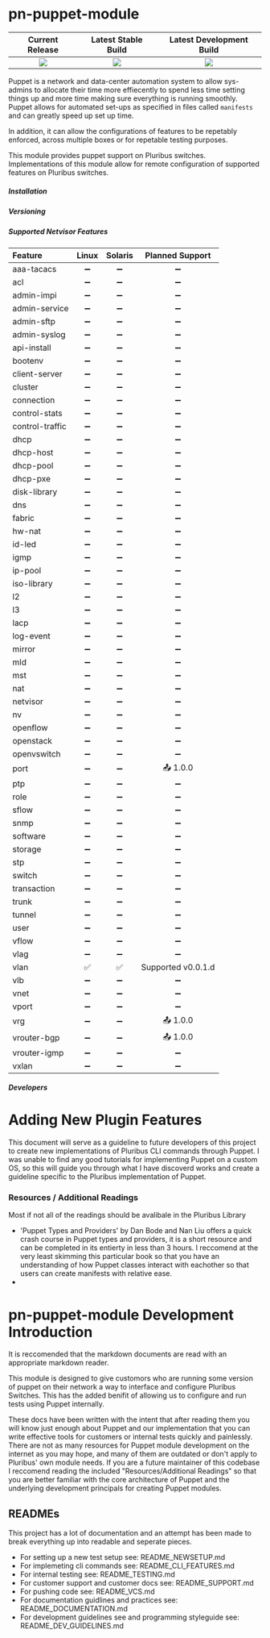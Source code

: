 # pn-puppet-module

| Current Release | Latest Stable Build | Latest Development Build |
|:---------------:|:-------------------:|:------------------------:|
|![](https://img.shields.io/badge/forge-na-red.svg) | ![](https://img.shields.io/badge/stable-na-red.svg) | ![](https://img.shields.io/badge/dev-na-red.svg) |

Puppet is a network and data-center automation system to allow sys-admins to allocate their time more effiecently to spend less time setting things up and more time making sure everything is running smoothly. Puppet allows for automated set-ups as specified in files called `manifests` and can greatly speed up set up time.

In addition, it can allow the configurations of features to be repetably enforced, across multiple boxes or for repetable testing purposes.

This module provides puppet support on Pluribus switches. Implementations of this module allow for remote configuration of supported features on Pluribus switches.

##### Installation

##### Versioning

##### Supported Netvisor Features
| Feature        | Linux            | Solaris          | Planned Support                   |
|:---------------|:----------------:|:----------------:|:---------------------------------:|
|aaa-tacacs      |:heavy_minus_sign:|:heavy_minus_sign:|:heavy_minus_sign:                 |
|acl             |:heavy_minus_sign:|:heavy_minus_sign:|:heavy_minus_sign:                 |
|admin-impi      |:heavy_minus_sign:|:heavy_minus_sign:|:heavy_minus_sign:                 |
|admin-service   |:heavy_minus_sign:|:heavy_minus_sign:|:heavy_minus_sign:                 |
|admin-sftp      |:heavy_minus_sign:|:heavy_minus_sign:|:heavy_minus_sign:                 |
|admin-syslog    |:heavy_minus_sign:|:heavy_minus_sign:|:heavy_minus_sign:                 |
|api-install     |:heavy_minus_sign:|:heavy_minus_sign:|:heavy_minus_sign:                 |
|bootenv         |:heavy_minus_sign:|:heavy_minus_sign:|:heavy_minus_sign:                 |
|client-server   |:heavy_minus_sign:|:heavy_minus_sign:|:heavy_minus_sign:                 |
|cluster         |:heavy_minus_sign:|:heavy_minus_sign:|:heavy_minus_sign:                 |
|connection      |:heavy_minus_sign:|:heavy_minus_sign:|:heavy_minus_sign:                 |
|control-stats   |:heavy_minus_sign:|:heavy_minus_sign:|:heavy_minus_sign:                 |
|control-traffic |:heavy_minus_sign:|:heavy_minus_sign:|:heavy_minus_sign:                 |
|dhcp            |:heavy_minus_sign:|:heavy_minus_sign:|:heavy_minus_sign:                 |
|dhcp-host       |:heavy_minus_sign:|:heavy_minus_sign:|:heavy_minus_sign:                 |
|dhcp-pool       |:heavy_minus_sign:|:heavy_minus_sign:|:heavy_minus_sign:                 |
|dhcp-pxe        |:heavy_minus_sign:|:heavy_minus_sign:|:heavy_minus_sign:                 |
|disk-library    |:heavy_minus_sign:|:heavy_minus_sign:|:heavy_minus_sign:                 |
|dns             |:heavy_minus_sign:|:heavy_minus_sign:|:heavy_minus_sign:                 |
|fabric          |:heavy_minus_sign:|:heavy_minus_sign:|:heavy_minus_sign:                 |
|hw-nat          |:heavy_minus_sign:|:heavy_minus_sign:|:heavy_minus_sign:                 |
|id-led          |:heavy_minus_sign:|:heavy_minus_sign:|:heavy_minus_sign:                 |
|igmp            |:heavy_minus_sign:|:heavy_minus_sign:|:heavy_minus_sign:                 |
|ip-pool         |:heavy_minus_sign:|:heavy_minus_sign:|:heavy_minus_sign:                 |
|iso-library     |:heavy_minus_sign:|:heavy_minus_sign:|:heavy_minus_sign:                 |
|l2              |:heavy_minus_sign:|:heavy_minus_sign:|:heavy_minus_sign:                 |
|l3              |:heavy_minus_sign:|:heavy_minus_sign:|:heavy_minus_sign:                 |
|lacp            |:heavy_minus_sign:|:heavy_minus_sign:|:heavy_minus_sign:                 |
|log-event       |:heavy_minus_sign:|:heavy_minus_sign:|:heavy_minus_sign:                 |
|mirror          |:heavy_minus_sign:|:heavy_minus_sign:|:heavy_minus_sign:                 |
|mld             |:heavy_minus_sign:|:heavy_minus_sign:|:heavy_minus_sign:                 |
|mst             |:heavy_minus_sign:|:heavy_minus_sign:|:heavy_minus_sign:                 |
|nat             |:heavy_minus_sign:|:heavy_minus_sign:|:heavy_minus_sign:                 |
|netvisor        |:heavy_minus_sign:|:heavy_minus_sign:|:heavy_minus_sign:                 |
|nv              |:heavy_minus_sign:|:heavy_minus_sign:|:heavy_minus_sign:                 |
|openflow        |:heavy_minus_sign:|:heavy_minus_sign:|:heavy_minus_sign:                 |
|openstack       |:heavy_minus_sign:|:heavy_minus_sign:|:heavy_minus_sign:                 |
|openvswitch     |:heavy_minus_sign:|:heavy_minus_sign:|:heavy_minus_sign:                 |
|port            |:heavy_minus_sign:|:heavy_minus_sign:|:outbox_tray: 1.0.0                |
|ptp             |:heavy_minus_sign:|:heavy_minus_sign:|:heavy_minus_sign:                 |
|role            |:heavy_minus_sign:|:heavy_minus_sign:|:heavy_minus_sign:                 |
|sflow           |:heavy_minus_sign:|:heavy_minus_sign:|:heavy_minus_sign:                 |
|snmp            |:heavy_minus_sign:|:heavy_minus_sign:|:heavy_minus_sign:                 |
|software        |:heavy_minus_sign:|:heavy_minus_sign:|:heavy_minus_sign:                 |
|storage         |:heavy_minus_sign:|:heavy_minus_sign:|:heavy_minus_sign:                 |
|stp             |:heavy_minus_sign:|:heavy_minus_sign:|:heavy_minus_sign:                 |
|switch          |:heavy_minus_sign:|:heavy_minus_sign:|:heavy_minus_sign:                 |
|transaction     |:heavy_minus_sign:|:heavy_minus_sign:|:heavy_minus_sign:                 |
|trunk           |:heavy_minus_sign:|:heavy_minus_sign:|:heavy_minus_sign:                 |
|tunnel          |:heavy_minus_sign:|:heavy_minus_sign:|:heavy_minus_sign:                 |
|user            |:heavy_minus_sign:|:heavy_minus_sign:|:heavy_minus_sign:                 |
|vflow           |:heavy_minus_sign:|:heavy_minus_sign:|:heavy_minus_sign:                 |
|vlag            |:heavy_minus_sign:|:heavy_minus_sign:|:heavy_minus_sign:                 |
|vlan            |:white_check_mark:|:white_check_mark:|Supported v0.0.1.d                 |
|vlb             |:heavy_minus_sign:|:heavy_minus_sign:|:heavy_minus_sign:                 |
|vnet            |:heavy_minus_sign:|:heavy_minus_sign:|:heavy_minus_sign:                 |
|vport           |:heavy_minus_sign:|:heavy_minus_sign:|:heavy_minus_sign:                 |
|vrg             |:heavy_minus_sign:|:heavy_minus_sign:|:outbox_tray: 1.0.0                |
|vrouter-bgp     |:heavy_minus_sign:|:heavy_minus_sign:|:outbox_tray: 1.0.0                |
|vrouter-igmp    |:heavy_minus_sign:|:heavy_minus_sign:|:heavy_minus_sign:                 |
|vxlan           |:heavy_minus_sign:|:heavy_minus_sign:|:heavy_minus_sign:                 |

##### Developers

# Adding New Plugin Features
This document will serve as a guideline to future developers of this project to create new implementations of Pluribus CLI commands through Puppet. I was unable to find any good tutorials for implementing Puppet on a custom OS, so this will guide you through what I have discoverd works and create a guideline specific to the Pluribus implementation of Puppet.

### Resources / Additional Readings
Most if not all of the readings should be avalibale in the Pluribus Library
- 'Puppet Types and Providers' by Dan Bode and Nan Liu offers a quick crash course in Puppet types and providers, it is a short resource and can be completed in its entierty in less than 3 hours. I reccomend at the very least skimming this particular book so that you have an understanding of how Puppet classes interact with eachother so that users can create manifests with relative ease.
- 
# pn-puppet-module Development Introduction
It is reccomended that the markdown documents are read with an appropriate markdown reader.

This module is designed to give customors who are running some version of puppet on their network a way to interface and configure Pluribus Switches. This has the added benifit of allowing us to configure and run tests using Puppet internally.

These docs have been written with the intent that after reading them you will know just enough about Puppet and our implementation that you can write effective tools for customers or internal tests quickly and painlessly. There are not as many resources for Puppet module development on the internet as you may hope, and many of them are outdated or don't apply to Pluribus' own module needs. If you are a future maintainer of this codebase I reccomend reading the included "Resources/Additional Readings" so that you are better familiar with the core architecture of Puppet and the underlying development principals for creating Puppet modules.

## READMEs
This project has a lot of documentation and an attempt has been made to break everything up into readable and seperate pieces.
- For setting up a new test setup see: README_NEWSETUP.md
- For implemeting cli commands see: README_CLI_FEATURES.md
- For internal testing see: README_TESTING.md
- For customer support and customer docs see: README_SUPPORT.md
- For pushing code see: README_VCS.md
- For documentation guidlines and practices see: README_DOCUMENTATION.md
- For development guidelines see and programming styleguide see: README_DEV_GUIDELINES.md
